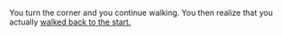 You turn the corner and you continue walking. You then realize that you actually [walked back to the start.](./README.md)